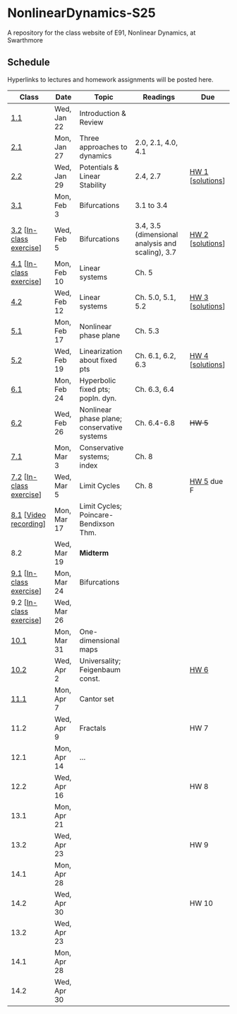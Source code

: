 # NonlinearDynamics-S25
A repository for the class website of E91, Nonlinear Dynamics, at Swarthmore

## Schedule

Hyperlinks to lectures and homework assignments will be posted here. 

|   **Class**  |   **Date**     |   **Topic**                        |   **Readings**        |   **Due**  |
|--------------|----------------|------------------------------------|-----------------------|------------|
|   [1.1](Lecs/E91.S25.Lec1.pdf)        |   Wed, Jan 22  |   Introduction & Review            |                       |            |
|   [2.1](Lecs/E91.S25.Lec2.pdf)        |   Mon, Jan 27  |   Three approaches to dynamics     |   2.0, 2.1, 4.0, 4.1  |            |
|   [2.2](Lecs/E91.S25.Lec3.pdf)        |   Wed, Jan 29  |   Potentials & Linear Stability    |   2.4, 2.7            |   [HW 1](HW/HW1.pdf) [[solutions](HW/HW1Solutions.pdf)]     |
|   [3.1](Lecs/E91.S25.Lec4.pdf)        |   Mon, Feb 3   |   Bifurcations                     |   3.1 to 3.4               |            |
|   [3.2](Lecs/E91.S25.Lec5.pdf) [[In-class exercise](Exercises/Exercise1.pdf)]        |   Wed, Feb 5   |   Bifurcations                     |   3.4, 3.5 (dimensional analysis and scaling), 3.7               |   [HW 2](HW/HW2.pdf) [[solutions](HW/HW2Solutions.pdf)]     |
|   [4.1](Lecs/E91.S25.Lec6.pdf)  [[In-class exercise](Exercises/Exercise2.pdf)]              |   Mon, Feb 10  |   Linear systems                   |   Ch. 5               |            |
|   [4.2](Lecs/E91.S25.Lec7.pdf)        |   Wed, Feb 12  |   Linear systems                   |   Ch. 5.0, 5.1, 5.2               |   [HW 3](HW/HW3.pdf) [[solutions](HW/HW3Solutions.pdf)]     |
|   [5.1](Lecs/E91.S25.Lec8.pdf)        |   Mon, Feb 17  |   Nonlinear phase plane            |   Ch. 5.3               |            |
|   [5.2](Lecs/E91.S25.Lec9.pdf)        |   Wed, Feb 19  |   Linearization about fixed pts            |   Ch. 6.1, 6.2, 6.3               |   [HW 4](HW/HW4.pdf) [[solutions](HW/HW4Solutions.pdf)]     |
|   [6.1](Lecs/E91.S25.Lec10.pdf)       |   Mon, Feb 24  |   Hyperbolic fixed pts; popln. dyn.                     |   Ch. 6.3, 6.4               |            |
|   [6.2](Lecs/E91.S25.Lec11.pdf)       |   Wed, Feb 26  |   Nonlinear phase plane; conservative systems                     |   Ch. 6.4-6.8               |   ~~HW 5~~     |
|   [7.1](Lecs/E91.S25.Lec12.pdf)       |   Mon, Mar 3   |   Conservative systems; index                     |   Ch. 8               |            |
|   [7.2](Lecs/E91.S25.Lec13.pdf) [[In-class exercise](Exercises/Exercise3.pdf)]        |   Wed, Mar 5   |   Limit Cycles                     |   Ch. 8               |   [HW 5](HW/HW5.pdf) due F     |
|   [8.1](Lecs/E91.S25.Lec14.pdf) [[Video recording](https://swarthmore.zoom.us/rec/share/VO389Ska0hP74nANMcAKh9RGDLwob_t7RvvA3Hk9zKM0asa4DXU_WvbwDjh5i7Pq.dpFjv6eML18zBrXk?startTime=1741162454000)]     |   Mon, Mar 17  |   Limit Cycles; Poincare-Bendixson Thm.                |                       |            |
|   8.2        |   Wed, Mar 19  |   **Midterm**            |                       |     |
|   [9.1](Lecs/E91.S25.Lec15.pdf) [[In-class exercise](Exercises/Exercise4.pdf)]       |   Mon, Mar 24  |   Bifurcations                 |                       |            |
|   9.2 [[In-class exercise](Exercises/Exercise5.pdf)]        |   Wed, Mar 26  |                |                       |        |
|   [10.1](Lecs/E91.S25.Lec16.pdf)       |   Mon, Mar 31  |   One-dimensional maps             |                       |            |
|   [10.2](Lecs/E91.S25.Lec17.pdf)       |   Wed, Apr 2   |   Universality; Feigenbaum const.  |                       |   [HW 6](HW/HW6.pdf)     |
|   [11.1](Lecs/E91.S25.Lec18.pdf)       |   Mon, Apr 7   |   Cantor set                       |                       |            |
|   11.2       |   Wed, Apr 9   |   Fractals                         |                       |   HW 7     |
|   12.1       |   Mon, Apr 14  |   …                                |                       |            |
|   12.2       |   Wed, Apr 16  |                                    |                       |   HW 8    |
|   13.1       |   Mon, Apr 21  |                                    |                       |            |
|   13.2       |   Wed, Apr 23  |                                    |                       |   HW 9    |
|   14.1       |   Mon, Apr 28  |                                    |                       |            |
|   14.2       |   Wed, Apr 30  |                                    |                       |   HW 10    |
|   13.2       |   Wed, Apr 23  |                                    |                       |            |
|   14.1       |   Mon, Apr 28  |                                    |                       |            |
|   14.2       |   Wed, Apr 30  |                                    |                       |            |
